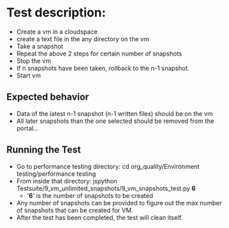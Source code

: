 # Test description:

- Create a vm in a cloudspace 
- create a text file in the any directory on the vm
- Take a snapshot 
- Repeat the above 2 steps for certain number of snapshots
- Stop the vm 
- If n snapshots have been taken, rollback to the n-1 snapshot.  
- Start vm


## Expected behavior
- Data of the latest n-1 snapshot (n-1 written files) should be on the vm 
- All later snapshots than the one selected should be removed from the portal...

## Running the Test
- Go to performance testing directory: cd org_quality/Environment testing/performance testing
- From inside that directory:  jspython Testsuite/9_vm_unlimited_snapshots/9_vm_snapshots_test.py **6**
    -  '**6**' is the number of snapshots to be created
- Any number of snapshots can be provided to figure out the max number of snapshots that can be created for VM.
- After the test has been completed, the test will clean itself.
